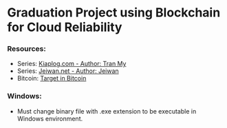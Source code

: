 # Graduation Project using Blockchain for Cloud Reliability

### Resources:

- Series: [Kiaplog.com - Author: Tran My](https://kipalog.com/posts/Xay-dung-blockchain-don-gian-voi-golang--P1---Cau-truc-co-ban)
- Series: [Jeiwan.net - Author: Jeiwan](https://jeiwan.net/posts/building-blockchain-in-go-part-1/)
- Bitcoin: [Target in Bitcoin](https://learnmeabitcoin.com/technical/target)

### Windows:

- Must change binary file with .exe extension to be executable in Windows environment.
